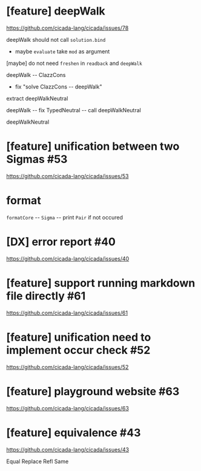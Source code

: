 # [feature] deepWalk

https://github.com/cicada-lang/cicada/issues/78

deepWalk should not call `solution.bind`

- maybe `evaluate` take `mod` as argument

[maybe] do not need `freshen` in `readback` and `deepWalk`

deepWalk -- ClazzCons

- fix "solve ClazzCons -- deepWalk"

extract deepWalkNeutral

deepWalk -- fix TypedNeutral -- call deepWalkNeutral

deepWalkNeutral

# [feature] unification between two Sigmas #53

https://github.com/cicada-lang/cicada/issues/53

# format

`formatCore` -- `Sigma` -- print `Pair` if not occured

# [DX] error report #40

https://github.com/cicada-lang/cicada/issues/40

# [feature] support running markdown file directly #61

https://github.com/cicada-lang/cicada/issues/61

# [feature] unification need to implement occur check #52

https://github.com/cicada-lang/cicada/issues/52

# [feature] playground website #63

https://github.com/cicada-lang/cicada/issues/63

# [feature] equivalence #43

https://github.com/cicada-lang/cicada/issues/43

Equal
Replace
Refl
Same
